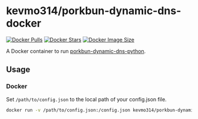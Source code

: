 # kevmo314/porkbun-dynamic-dns-docker

[![Docker Pulls](https://badgen.net/docker/pulls/kevmo314/porkbun-dynamic-dns-docker)](https://hub.docker.com/r/kevmo314/porkbun-dynamic-dns-docker/)
[![Docker Stars](https://badgen.net/docker/stars/kevmo314/porkbun-dynamic-dns-docker)](https://hub.docker.com/r/kevmo314/porkbun-dynamic-dns-docker/)
[![Docker Image Size](https://badgen.net/docker/size/kevmo314/porkbun-dynamic-dns-docker)](https://hub.docker.com/r/kevmo314/porkbun-dynamic-dns-docker/)

A Docker container to run [porkbun-dynamic-dns-python](https://github.com/porkbundomains/porkbun-dynamic-dns-python).

## Usage

### Docker

Set `/path/to/config.json` to the local path of your config.json file.

```bash
docker run -v /path/to/config.json:/config.json kevmo314/porkbun-dynamic-dns-docker example.com www
```
